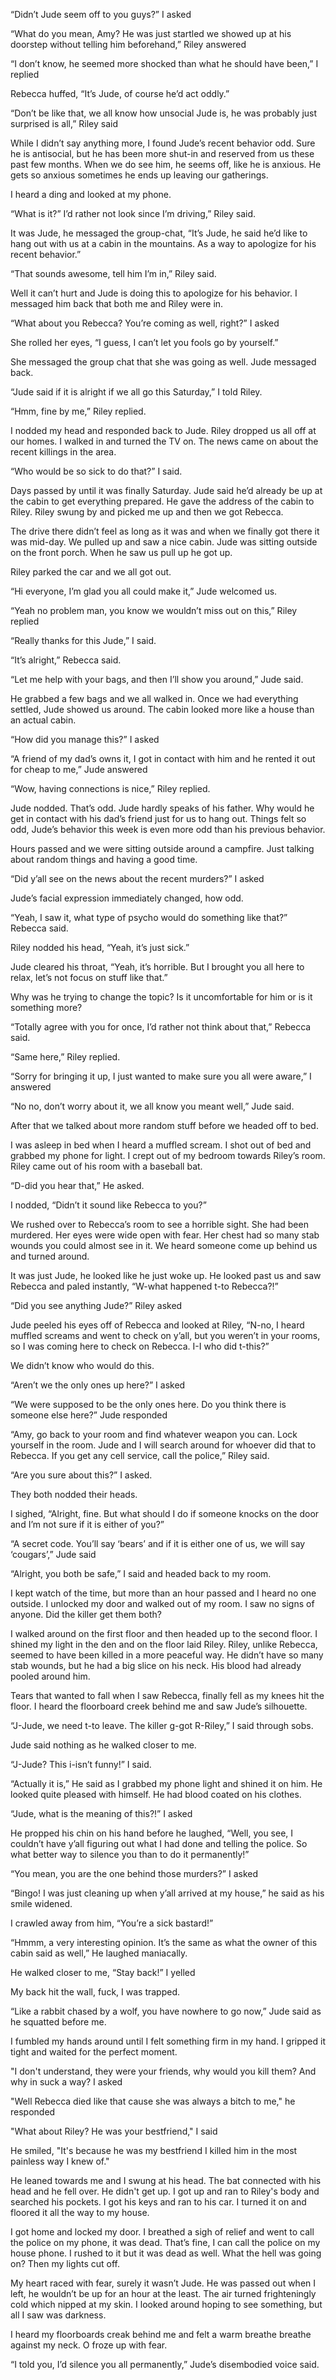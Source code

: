 “Didn’t Jude seem off to you guys?” I asked

“What do you mean, Amy? He was just startled we showed up at his doorstep without telling him beforehand,” Riley answered

“I don’t know, he seemed more shocked than what he should have been,” I replied

Rebecca huffed, “It’s Jude, of course he’d act oddly.”

“Don’t be like that, we all know how unsocial Jude is, he was probably just surprised is all,” Riley said

While I didn’t say anything more, I found Jude’s recent behavior odd. Sure he is antisocial, but he has been more shut-in and reserved from us these past few months. When we do see him, he seems off, like he is anxious. He gets so anxious sometimes he ends up leaving our gatherings. 

I heard a ding and looked at my phone.

“What is it?” I’d rather not look since I’m driving,” Riley said.

It was Jude, he messaged the group-chat, “It’s Jude, he said he’d like to hang out with us at a cabin in the mountains. As a way to apologize for his recent behavior.”

“That sounds awesome, tell him I’m in,” Riley said.

Well it can’t hurt and Jude is doing this to apologize for his behavior. I messaged him back that both me and Riley were in.

“What about you Rebecca? You’re coming as well, right?” I asked

She rolled her eyes, “I guess, I can’t let you fools go by yourself.”

She messaged the group chat that she was going as well. Jude messaged back.

“Jude said if it is alright if we all go this Saturday,” I told Riley.

“Hmm, fine by me,” Riley replied.

I nodded my head and responded back to Jude. Riley dropped us all off at our homes. I walked in and turned the TV on. The news came on about the recent killings in the area.

“Who would be so sick to do that?” I said.

Days passed by until it was finally Saturday. Jude said he’d already be up at the cabin to get everything prepared. He gave the address of the cabin to Riley. Riley swung by and picked me up and then we got Rebecca. 

The drive there didn’t feel as long as it was and when we finally got there it was mid-day. We pulled up and saw a nice cabin. Jude was sitting outside on the front porch. When he saw us pull up he got up.

Riley parked the car and we all got out.

“Hi everyone, I’m glad you all could make it,” Jude welcomed us.

“Yeah no problem man, you know we wouldn’t miss out on this,” Riley replied

“Really thanks for this Jude,” I said.

“It’s alright,” Rebecca said.

“Let me help with your bags, and then I’ll show you around,” Jude said.

He grabbed a few bags and we all walked in. Once we had everything settled, Jude showed us around. The cabin looked more like a house than an actual cabin. 

“How did you manage this?” I asked

“A friend of my dad’s owns it, I got in contact with him and he rented it out for cheap to me,” Jude answered

“Wow, having connections is nice,” Riley replied.

Jude nodded. That’s odd. Jude hardly speaks of his father. Why would he get in contact with his dad’s friend just for us to hang out. Things felt so odd, Jude’s behavior this week is even more odd than his previous behavior.

Hours passed and we were sitting outside around a campfire. Just talking about random things and having a good time.

“Did y’all see on the news about the recent murders?” I asked

Jude’s facial expression immediately changed, how odd.

“Yeah, I saw it, what type of psycho would do something like that?” Rebecca said.

Riley nodded his head, “Yeah, it’s just sick.”

Jude cleared his throat, “Yeah, it’s horrible. But I brought you all here to relax, let’s not focus on stuff like that.”

Why was he trying to change the topic? Is it uncomfortable for him or is it something more?

“Totally agree with you for once, I’d rather not think about that,” Rebecca said.

“Same here,” Riley replied.

“Sorry for bringing it up, I just wanted to make sure you all were aware,” I answered

“No no, don’t worry about it, we all know you meant well,” Jude said.

After that we talked about more random stuff before we headed off to bed.

I was asleep in bed when I heard a muffled scream. I shot out of bed and grabbed my phone for light. I crept out of my bedroom towards Riley’s room. Riley came out of his room with a baseball bat.

“D-did you hear that,” He asked.

I nodded, “Didn’t it sound like Rebecca to you?”

We rushed over to Rebecca’s room to see a horrible sight. She had been murdered. Her eyes were wide open with fear. Her chest had so many stab wounds you could almost see in it. We heard someone come up behind us and turned around.

It was just Jude, he looked like he just woke up. He looked past us and saw Rebecca and paled instantly, “W-what happened t-to Rebecca?!”

“Did you see anything Jude?” Riley asked

Jude peeled his eyes off of Rebecca and looked at Riley, “N-no, I heard muffled screams and went to check on y’all, but you weren’t in your rooms, so I was coming here to check on Rebecca. I-I who did t-this?” 

We didn’t know who would do this.

“Aren’t we the only ones up here?” I asked

“We were supposed to be the only ones here. Do you think there is someone else here?” Jude responded

“Amy, go back to your room and find whatever weapon you can. Lock yourself in the room. Jude and I will search around for whoever did that to Rebecca. If you get any cell service, call the police,” Riley said.

“Are you sure about this?” I asked.

They both nodded their heads. 

I sighed, “Alright, fine. But what should I do if someone knocks on the door and I’m not sure if it is either of you?”

“A secret code. You’ll say ‘bears’ and if it is either one of us, we will say ‘cougars’,” Jude said

“Alright, you both be safe,” I said and headed back to my room.

I kept watch of the time, but more than an hour passed and I heard no one outside. I unlocked my door and walked out of my room. I saw no signs of anyone. Did the killer get them both?

I walked around on the first floor and then headed up to the second floor. I shined my light in the den and on the floor laid Riley. Riley, unlike Rebecca, seemed to have been killed in a more peaceful way. He didn’t have so many stab wounds, but he had a big slice on his neck. His blood had already pooled around him.

Tears that wanted to fall when I saw Rebecca, finally fell as my knees hit the floor. I heard the floorboard creek behind me and saw Jude’s silhouette.

“J-Jude, we need t-to leave. The killer g-got R-Riley,” I said through sobs.

Jude said nothing as he walked closer to me.

“J-Jude? This i-isn’t funny!” I said.

“Actually it is,” He said as I grabbed my phone light and shined it on him. He looked quite pleased with himself. He had blood coated on his clothes. 

“Jude, what is the meaning of this?!” I asked

He propped his chin on his hand before he laughed, “Well, you see, I couldn’t have y’all figuring out what I had done and telling the police. So what better way to silence you than to do it permanently!”

“You mean, you are the one behind those murders?” I asked

“Bingo! I was just cleaning up when y’all arrived at my house,” he said as his smile widened.

I crawled away from him, “You’re a sick bastard!”

“Hmmm, a very interesting opinion. It’s the same as what the owner of this cabin said as well,” He laughed maniacally. 

He walked closer to me, “Stay back!” I yelled

My back hit the wall, fuck, I was trapped. 

“Like a rabbit chased by a wolf, you have nowhere to go now,” Jude said as he squatted before me. 

I fumbled my hands around until I felt something firm in my hand. I gripped it tight and waited for the perfect moment.

"I don't understand, they were your friends, why would you kill them? And why in suck a way? I asked

"Well Rebecca died like that cause she was always a bitch to me," he responded

"What about Riley? He was your bestfriend," I said

He smiled, "It's because he was my bestfriend I killed him in the most painless way I knew of."

He leaned towards me and I swung at his head. The bat connected with his head and he fell over. He didn't get up. I got up and ran to Riley's body and searched his pockets. I got his keys and ran to his car. I turned it on and floored it all the way to my house.

I got home and locked my door. I breathed a sigh of relief and went to call the police on my phone, it was dead. That’s fine, I can call the police on my house phone. I rushed to it but it was dead as well. What the hell was going on? Then my lights cut off.

My heart raced with fear, surely it wasn’t Jude. He was passed out when I left, he wouldn’t be up for an hour at the least. The air turned frighteningly cold which nipped at my skin. I looked around hoping to see something, but all I saw was darkness.

I heard my floorboards creak behind me and felt a warm breathe breathe against my neck. O froze up with fear.

“I told you, I’d silence you all permanently,” Jude’s disembodied voice said.